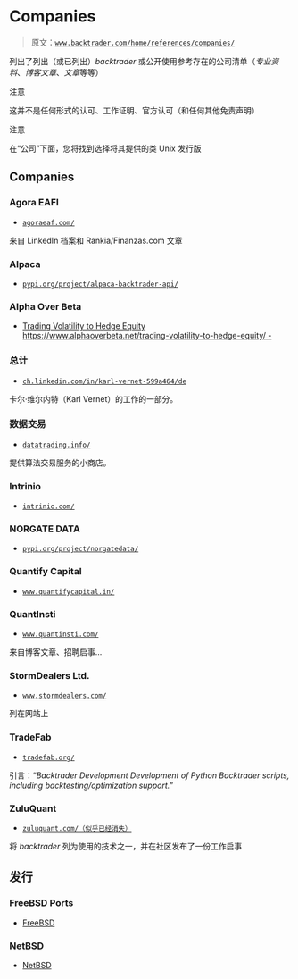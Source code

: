# Companies

> 原文：[`www.backtrader.com/home/references/companies/`](https://www.backtrader.com/home/references/companies/)

列出了列出（或已列出）*backtrader* 或公开使用参考存在的公司清单（*专业资料*、*博客文章*、*文章*等等）

注意

这并不是任何形式的认可、工作证明、官方认可（和任何其他免责声明）

注意

在“公司”下面，您将找到选择将其提供的类 Unix 发行版

## Companies

### Agora EAFI

+   [`agoraeaf.com/`](https://agoraeaf.com/)

来自 LinkedIn 档案和 Rankia/Finanzas.com 文章

### Alpaca

+   [`pypi.org/project/alpaca-backtrader-api/`](https://pypi.org/project/alpaca-backtrader-api/)

### Alpha Over Beta

+   [Trading Volatility to Hedge Equity https://www.alphaoverbeta.net/trading-volatility-to-hedge-equity/ -](https://www.alphaoverbeta.net/trading-volatility-to-hedge-equity/)

### 总计

+   [`ch.linkedin.com/in/karl-vernet-599a464/de`](https://ch.linkedin.com/in/karl-vernet-599a464/de)

卡尔·维尔内特（Karl Vernet）的工作的一部分。

### 数据交易

+   [`datatrading.info/`](https://datatrading.info/)

提供算法交易服务的小商店。

### Intrinio

+   [`intrinio.com/`](https://intrinio.com/)

### NORGATE DATA

+   [`pypi.org/project/norgatedata/`](https://pypi.org/project/norgatedata/)

### Quantify Capital

+   [`www.quantifycapital.in/`](https://www.quantifycapital.in/)

### QuantInsti

+   [`www.quantinsti.com/`](https://www.quantinsti.com/)

来自博客文章、招聘启事...

### StormDealers Ltd.

+   [`www.stormdealers.com/`](https://www.stormdealers.com/)

列在网站上

### TradeFab

+   [`tradefab.org/`](https://tradefab.org/)

引言：“*Backtrader Development Development of Python Backtrader scripts, including backtesting/optimization support.*”

### ZuluQuant

+   [`zuluquant.com/（似乎已经消失）`](http://zuluquant.com/)

将 *backtrader* 列为使用的技术之一，并在社区发布了一份工作启事

## 发行

### FreeBSD Ports

+   [FreeBSD](https://svnweb.freebsd.org/ports/head/finance/py-backtrader)

### NetBSD

+   [NetBSD](https://ftp.netbsd.org/pub/pkgsrc/current/pkgsrc/finance/py-backtrader/README.html)
